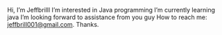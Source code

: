Hi, I’m Jeffbrilll 
I’m interested in Java programming
I’m currently learning java
I’m looking forward to assistance from you guy
How to reach me: jeffbrill001@gmail.com.
Thanks.
